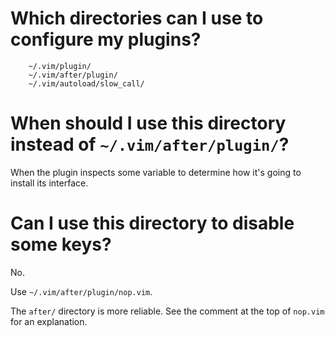 # Which directories can I use to configure my plugins?

        ~/.vim/plugin/
        ~/.vim/after/plugin/
        ~/.vim/autoload/slow_call/

##
# When should I use this directory instead of `~/.vim/after/plugin/`?

When the  plugin inspects some variable  to determine how it's  going to install
its interface.

# Can I use this directory to disable some keys?

No.

Use `~/.vim/after/plugin/nop.vim`.

The `after/` directory is more reliable.
See the comment at the top of `nop.vim` for an explanation.

